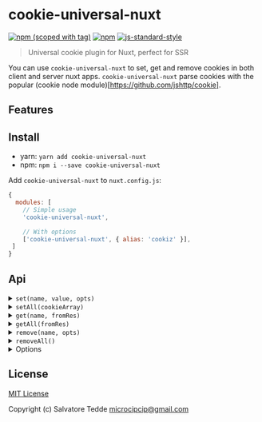# cookie-universal-nuxt
[![npm (scoped with tag)](https://img.shields.io/npm/v/cookie-universal-nuxt/latest.svg?style=flat-square)](https://npmjs.com/package/cookie-universal-nuxt)
[![npm](https://img.shields.io/npm/dt/cookie-universal-nuxt.svg?style=flat-square)](https://npmjs.com/package/cookie-universal-nuxt)
[![js-standard-style](https://img.shields.io/badge/code_style-standard-brightgreen.svg?style=flat-square)](http://standardjs.com)

> Universal cookie plugin for Nuxt, perfect for SSR

You can use `cookie-universal-nuxt` to set, get and remove cookies in both client and server nuxt apps.
`cookie-universal-nuxt` parse cookies with the popular (cookie node module)[https://github.com/jshttp/cookie].

## Features

## Install
- yarn: `yarn add cookie-universal-nuxt`
- npm: `npm i --save cookie-universal-nuxt`

Add `cookie-universal-nuxt` to `nuxt.config.js`:

```js
{
  modules: [
    // Simple usage
    'cookie-universal-nuxt',

    // With options
    ['cookie-universal-nuxt', { alias: 'cookiz' }],
 ]
}
```

## Api

<details><summary><code>set(name, value, opts)</code></summary><p>

The options are the same of the (cookie node module)[https://github.com/jshttp/cookie] 

- name (string): Cookie name to set
- value (string|object): Cookie value
- opts (object): Same as the cookie node module

```js
// server
app.$cookies.set('cookie-name', 'cookie-value', { 
  path: '/',
  maxAge: 60 * 60 * 24 * 7
})

// client
this.$cookies.set('cookie-name', 'cookie-value', { 
  path: '/',
  maxAge: 60 * 60 * 24 * 7
})
```
</p></details>

<details><summary><code>setAll(cookieArray)</code></summary><p>

The options are the same of the (cookie node module)[https://github.com/jshttp/cookie] 

- cookieArray (array)
  - name (string): Cookie name to set
  - value (string|object): Cookie value
  - opts (object): Same as the cookie node module

```js
const options = {
  path: '/',
  maxAge: 60 * 60 * 24 * 7
}
const cookieList = [
  { name: 'cookie-name1', value: 'value1', opts: options },
  { name: 'cookie-name2', value: 'value2', opts: options },
  { name: 'cookie-name3', value: 'value3', opts: options },
  { name: 'cookie-name4', value: 'value4', opts: options }
]

// server
app.$cookies.setAll(cookieList)

// client
this.$cookies.setAll(cookieList)
```
</p></details>

<details><summary><code>get(name, fromRes)</code></summary><p>

- name (string): Cookie name to get
- fromRes (boolean): Get cookies from res instead of req 
 
```js
// server
app.$cookies.get('cookie-name') 
app.$cookies.get('cookie-name', true) // get from res instead of req 
// returns the cookie value or undefined

// client
this.$cookies.get('cookie-name') 
// returns the cookie value or undefined
```
</p></details>

<details><summary><code>getAll(fromRes)</code></summary><p>

- fromRes (boolean): Get cookies from res instead of req 

```js
// server
const cookies = app.$cookies.getAll() 
const cookies = app.$cookies.getAll(true) // get from res instead of req 
// returns all cookies or []
[
  {
    "name": "cookie-1",
    "value": "value1"
  },
  {
    "name": "cookie-2",
    "value": "value2"
  }
]

// client
const cookies = this.$cookies.getAll() 
// returns all cookies or []
[
  {
    "name": "cookie-1",
    "value": "value1"
  },
  {
    "name": "cookie-2",
    "value": "value2"
  }
]
```
</p></details>

<details><summary><code>remove(name, opts)</code></summary><p>

- name (string): Cookie name to remove
- opts (object): You can set the path to remove the cookie from a specific location
  
```js
// server
app.$cookies.remove('cookie-name') 
app.$cookies.remove('cookie-name', {
  // this will allow you to remove cookies 
  // from different path
  path: '/my-path' 
})

// client
this.$cookies.remove('cookie-name') 
```
</p></details>

<details><summary><code>removeAll()</code></summary><p>

```js
// note that removeAll does not currently allow you 
// to remove cookies that have a 
// path different from '/'

// server
app.$cookies.removeAll() 

// client
this.$cookies.removeAll() 
```
</p></details>

<details><summary>Options</summary><p>

The options are the same of the (cookie node module)[https://github.com/jshttp/cookie] 

- `get` options
 - decode (function): Specifies a function that will be used to decode a cookie's value.

- `set` options
 - path (string): Specifies the value for the Path Set-Cookie attribute. By default, the path is considered the "default path".
 - expires (date): Specifies the Date object to be the value for the Expires Set-Cookie attribute. 
 - maxAge (number): Specifies the number (in milliseconds) to be the value for the Max-Age Set-Cookie attribute.
 - httpOnly (boolean): Specifies the boolean value for the [HttpOnly Set-Cookie attribute][rfc-6265-5.2.6].
 - domain (string): specifies the value for the Domain Set-Cookie attribute. 
 - encode (function): Specifies a function that will be used to encode a cookie's value.  
 - sameSite (boolean|string): Specifies the value for the Path Set-Cookie attribute. By default, the path is considered the "default path". 
 - secure (boolean): Specifies the boolean value for the Secure Set-Cookie attribute. 
</p></details>

## License

[MIT License](./LICENSE)

Copyright (c) Salvatore Tedde <microcipcip@gmail.com>
